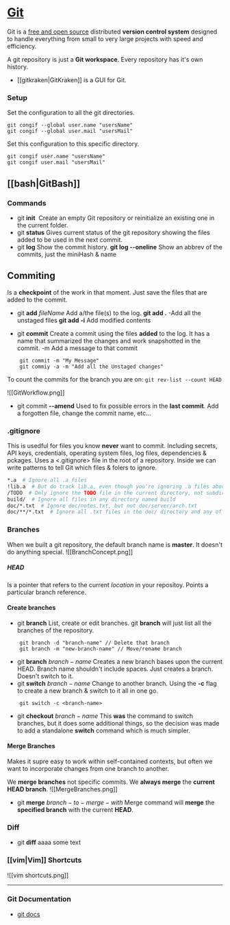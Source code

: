 # [Git](https://git-scm.com/)
Git is a [free and open source](https://git-scm.com/about/free-and-open-source) distributed **version control system** designed to handle everything from small to very large projects with speed and efficiency.

A git repository is just a **Git workspace**. Every repository has it's own history.
- [[gitkraken|GitKraken]] is a GUI for Git.


### Setup
Set the configuration to all the git directories.
```git
git congif --global user.name "usersName"
git congif --global user.mail "usersMail"
```

Set this configuration to this specific directory.
```git
git congif user.name "usersName"
git congif user.mail "usersMail"
```


## [[bash|GitBash]]


### Commands
- git **init**
	 Create an empty Git repository or reinitialize an existing one in the current folder.
- git **status**
	Gives current status of the git repository showing the files added to be used in the next commit.
- git **log**
	Show the commit history.
	**git log --oneline** Show an abbrev of the commits, just the miniHash & name

 
## Commiting

Is a **checkpoint** of the work in that moment. Just save the files that are added to the commit.
- git **add** $fileName$
	Add a/the file(s) to the log. 
		**git add .** -Add all the unstaged files
		**git add -i** Add modified contents 
	
- git **commit**
	Create a commit using the files **added** to the log. It has a name that summarized the changes and work snapshotted in the commit.
		-m Add a message to that commit
```git
	git commit -m "My Message"
	git commiy -a -m "Add all the Unstaged changes"
```

To count the commits for the branch you are on: `git rev-list --count HEAD`

![[GitWorkflow.png]]
- git commit **--amend**
	Used to fix possible errors in the **last commit**.
		Add a forgotten file, change the commit name, etc...


### .gitignore
This is usedful for files you know **never** want to commit.
Including secrets, API keys, credentials, operating system files, log files, dependencies & pckages.
Uses a <.gitignore> file in the root of a repository. Inside we can write patterns to tell Git which files & folers to ignore.
```bash
*.a  # Ignore all .a files
!lib.a  # But do track lib.a, even though you're ignoring .a files above
/TODO  # Only ignore the TODO file in the current directory, not subdir/TODO
build/  # Ignore all files in any directory named build
doc/*.txt  # Ignore doc/notes.txt, but not doc/server/arch.txt
doc/**/*.txt  # Ignore all .txt files in the doc/ directory and any of its subdirectories
```


### Branches
When we built a git repository, the default branch name is **master**. It doesn't do anything special.
![[BranchConcept.png]]
##### HEAD
Is a pointer that refers to the current *location* in your repositoy. Points a particular branch reference. 

#### Create branches
- git **branch**
	List, create or edit branches.
	git **branch** will just list all the branches of the repository.
```git
	git branch -d "branch-name" // Delete that branch
	git branch -m "new-branch-name" // Move/rename branch
```
- git **branch** $branch-name$
	Creates a new branch bases upon the current HEAD. Branch name shouldn't include spaces. Just creates a branch. Doesn't switch to it.
- git **switch** $branch-name$
	Change to another branch.
	Using the **-c** flag to create a new branch & switch to it all in one go.
```git
	git switch -c <branch-name>
```
- git **checkout** $branch-name$
	This **was** the command to switch branches, but it does some additional things, so the decision was made to add a standalone **switch** command which is much simpler.


#### Merge Branches
Makes it supre easy to work within self-contained contexts, but often we want to incorporate changes from one branch to another.

We **merge branches** not specific commits.
We **always merge** the **current HEAD branch**.
![[MergeBranches.png]]
- git **merge** $branch-to-merge-with$
	Merge command will **merge** the **specified branch** with the current **HEAD**.


### Diff
- git **diff**
	aaaa
some text


### [[vim|Vim]] Shortcuts
![[vim shortcuts.png]]

----
### Git Documentation
- [git docs](https://git-scm.com/docs)
